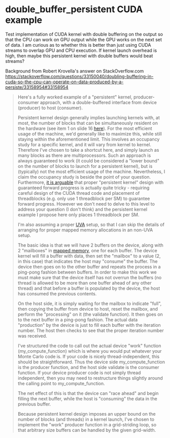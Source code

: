 # double\_buffer\_persistent CUDA example

Test implementation of CUDA kernel with double buffering on the output so that the CPU can work on GPU output while the GPU works on the next set of data.
I am curious as to whether this is better than just using CUDA streams to overlap GPU and CPU execution. If kernel launch overhead is high, then maybe this persistent kernel 
with double buffers would beat streams?

Background from Robert Krovella's answer on StackOverflow.com
https://stackoverflow.com/questions/33150040/doubling-buffering-in-cuda-so-the-cpu-can-operate-on-data-produced-by-a-persiste/33158954#33158954

> Here's a fully worked example of a "persistent" kernel, producer-consumer approach, with a double-buffered interface from device (producer) to host (consumer).
> 
> Persistent kernel design generally implies launching kernels with, at most, the number of blocks that can be simultaneously resident on the hardware (see item 1 on slide 16 [here](https://stackoverflow.com/questions/33150040/doubling-buffering-in-cuda-so-the-cpu-can-operate-on-data-produced-by-a-persiste/33158954#33158954)). For the most efficient usage of the machine, we'd generally like to maximize this, while still staying within the aforementioned limit. This involves an occupancy study for a specific kernel, and it will vary from kernel to kernel. Therefore I've chosen to take a shortcut here, and simply launch as many blocks as there are multiprocessors. Such an approach is always guaranteed to work (it could be considered a "lower bound" on the number of blocks to launch for a persistent kernel), but is (typically) not the most efficient usage of the machine. Nevertheless, I claim the occupancy study is beside the point of your question. Furthermore, [it is arguable](https://svail.github.io/persistent_rnns/) that proper "persistent kernel" design with guaranteed forward progress is actually quite tricky - requiring careful design of the CUDA thread code and placement of threadblocks (e.g. only use 1 threadblock per SM) to guarantee forward progress. However we don't need to delve to this level to address your question (I don't think) and the persistent kernel example I propose here only places 1 threadblock per SM.
> 
> I'm also assuming a proper [UVA](http://docs.nvidia.com/cuda/cuda-runtime-api/group__CUDART__UNIFIED.html#group__CUDART__UNIFIED) setup, so that I can skip the details of arranging for proper mapped memory allocations in an non-UVA setup.
> 
> The basic idea is that we will have 2 buffers on the device, along with 2 "mailboxes" in [mapped memory](http://docs.nvidia.com/cuda/cuda-c-best-practices-guide/#zero-copy), one for each buffer. The device kernel will fill a buffer with data, then set the "mailbox" to a value (2, in this case) that indicates the host may "consume" the buffer. The device then goes on to the other buffer and repeats the process in a ping-pong fashion between buffers. In order to make this work we must make sure that the device itself has not overrun the buffers (no thread is allowed to be more than one buffer ahead of any other thread) and that before a buffer is populated by the device, the host has consumed the previous contents.
> 
> On the host side, it is simply waiting for the mailbox to indicate "full", then copying the buffer from device to host, reset the mailbox, and perform the "processing" on it (the validate function). It then goes on to the next buffer in a ping-pong fashion. The actual data "production" by the device is just to fill each buffer with the iteration number. The host then checks to see that the proper iteration number was received.
> 
> I've structured the code to call out the actual device "work" function (my\_compute\_function) which is where you would put whatever your Monte Carlo code is. If your code is nicely thread-independent, this should be straightforward. Thus the device side my\_compute\_function is the producer function, and the host side validate is the consumer function. If your device producer code is not simply thread independent, then you may need to restructure things slightly around the calling point to my\_compute\_function.
> 
> The net effect of this is that the device can "race ahead" and begin filling the next buffer, while the host is "consuming" the data in the previous buffer.
> 
> Because persistent kernel design imposes an upper bound on the number of blocks (and threads) in a kernel launch, I've chosen to implement the "work" producer function in a grid-striding loop, so that arbitrary size buffers can be handled by the given grid-width.
